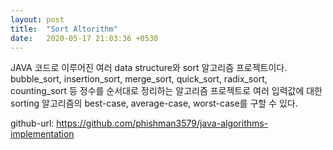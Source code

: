 ```yaml
---
layout: post
title:  "Sort Altorithm"
date:   2020-05-17 21:03:36 +0530
---
```


JAVA 코드로 이루어진 여러 data structure와 sort 알고리즘 프로젝트이다. bubble_sort, insertion_sort, merge_sort, quick_sort, radix_sort, counting_sort 등 정수를 순서대로 정리하는 알고리즘 프로젝트로 여러 입력값에 대한 sorting 알고리즘의 best-case, average-case, worst-case를 구할 수 있다.

github-url: https://github.com/phishman3579/java-algorithms-implementation
